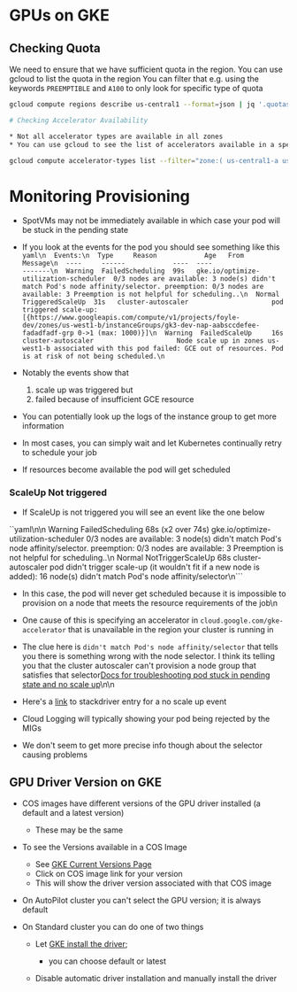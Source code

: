 # GPUs on GKE

##  Checking Quota

We need to ensure that we have sufficient quota in the region. You can use gcloud to list the quota in the region
You can filter that e.g. using the keywords `PREEMPTIBLE` and `A100` to only look for specific type of quota

```sh {"id":"01HYK4TGFFWFK4AV5PD0WRFDR6"}
gcloud compute regions describe us-central1 --format=json | jq '.quotas[] | select(.metric | contains("NVIDIA_A100"))'
```

```sh {"id":"01HYK5A4N59R527D58SF030KAK"}
# Checking Accelerator Availability

* Not all accelerator types are available in all zones
* You can use gcloud to see the list of accelerators available in a specific region
```

```sh {"id":"01HYK5AZB8R30BN5ZKPFZHSZF6"}
gcloud compute accelerator-types list --filter="zone:( us-central1-a us-central1-b us-central1-c )"
```

# Monitoring Provisioning
* SpotVMs may not be immediately available in which case your pod will be stuck in the pending state

* If you look at the events for the pod you should see something like this 
```yaml\n  Events:\n  Type     Reason            Age   From                                   Message\n  ----     ------            ----  ----                                   -------\n  Warning  FailedScheduling  99s   gke.io/optimize-utilization-scheduler  0/3 nodes are available: 3 node(s) didn't match Pod's node affinity/selector. preemption: 0/3 nodes are available: 3 Preemption is not helpful for scheduling..\n  Normal   TriggeredScaleUp  31s   cluster-autoscaler                     pod triggered scale-up: [{https://www.googleapis.com/compute/v1/projects/foyle-dev/zones/us-west1-b/instanceGroups/gk3-dev-nap-aabsccdefee-fadadfadf-grp 0->1 (max: 1000)}]\n  Warning  FailedScaleUp     16s   cluster-autoscaler                     Node scale up in zones us-west1-b associated with this pod failed: GCE out of resources. Pod is at risk of not being scheduled.\n  ```

* Notably the events show that 

  1. scale up was triggered but
  1. failed because of insufficient GCE resource
    
* You can potentially look up the logs of the instance group to get more information
* In most cases, you can simply wait and let Kubernetes continually retry to schedule your job
* If resources become available the pod will get scheduled

###  ScaleUp Not triggered

* If ScaleUp is not triggered you will see an event like the one below

``yaml\n\n  Warning  FailedScheduling   68s (x2 over 74s)  gke.io/optimize-utilization-scheduler  0/3 nodes are available: 3 node(s) didn't match Pod's node affinity/selector. preemption: 0/3 nodes are available: 3 Preemption is not helpful for scheduling..\n  Normal   NotTriggerScaleUp  68s                cluster-autoscaler                     pod didn't trigger scale-up (it wouldn't fit if a new node is added): 16 node(s) didn't match Pod's node affinity/selector\n```

* In this case, the pod will never get scheduled because it is impossible to provision on a node that meets the resource requirements of the job\n
* One cause of this is specifying an accelerator in `cloud.google.com/gke-accelerator` that is unavailable in the region your cluster is running in
* The clue here is `didn't match Pod's node affinity/selector` that tells you there is something wrong with the node selector. I think its telling you that the cluster autoscaler can't provision a node group that satisfies that selector[Docs for troubleshooting pod stuck in pending state and no scale up](https://cloud.google.com/kubernetes-engine/docs/how-to/cluster-autoscaler-visibility#cluster-not-scalingup)\n\n

* Here's a [link](https://console.cloud.google.com/logs/query=noScaleUp) to stackdriver entry for a no scale up event
* Cloud Logging will typically showing your pod being rejected by the MIGs
* We don't seem to get more precise info though about the selector causing problems

## GPU Driver Version on GKE

* COS images have different versions of the GPU driver installed (a default and a latest version)
   * These may be the same

* To see the Versions available in a COS Image
   * See [GKE Current Versions Page](https://cloud.google.com/kubernetes-engine/docs/release-notes#current_versions)
   * Click on COS image link for your version
   * This will show the driver version associated with that COS image

* On AutoPilot cluster you can't select the GPU version; it is always default
* On Standard cluster you can do one of two things
   * Let [GKE install the driver](https://cloud.google.com/kubernetes-engine/docs/how-to/gpus#installing_drivers);
      * you can choose default or latest

   * Disable automatic driver installation and manually install the driver